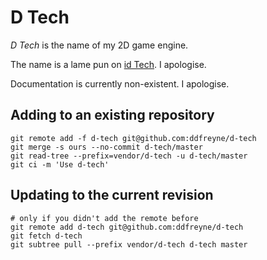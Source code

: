 # D Tech

_D Tech_ is the name of my 2D game engine.

The name is a lame pun on [id Tech](http://en.wikipedia.org/wiki/Id_Tech). I apologise.

Documentation is currently non-existent. I apologise.

## Adding to an existing repository

    git remote add -f d-tech git@github.com:ddfreyne/d-tech
    git merge -s ours --no-commit d-tech/master
    git read-tree --prefix=vendor/d-tech -u d-tech/master
    git ci -m 'Use d-tech'

## Updating to the current revision

    # only if you didn't add the remote before
    git remote add d-tech git@github.com:ddfreyne/d-tech
    git fetch d-tech
    git subtree pull --prefix vendor/d-tech d-tech master
